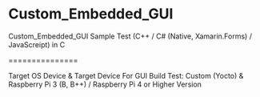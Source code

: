 # Custom_Embedded_GUI
Custom_Embedded_GUI Sample Test (C++ / C# (Native, Xamarin.Forms) / JavaScreipt) in C

===============

Target OS Device & Target Device For GUI Build Test: Custom (Yocto) & Raspberry Pi 3 (B, B++) / Raspberry Pi 4 or Higher Version   
